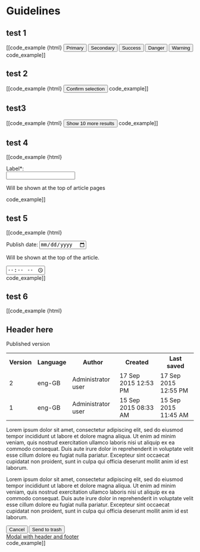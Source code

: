 # Guidelines

<!-- load bootstrap js -->
<script src="https://code.jquery.com/jquery-3.2.1.slim.min.js" integrity="sha384-KJ3o2DKtIkvYIK3UENzmM7KCkRr/rE9/Qpg6aAZGJwFDMVNA/GpGFF93hXpG5KkN" crossorigin="anonymous"></script>
<script src="https://cdnjs.cloudflare.com/ajax/libs/popper.js/1.12.9/umd/popper.min.js" integrity="sha384-ApNbgh9B+Y1QKtv3Rn7W3mgPxhU9K/ScQsAP7hUibX39j7fakFPskvXusvfa0b4Q" crossorigin="anonymous"></script>
<script src="https://maxcdn.bootstrapcdn.com/bootstrap/4.0.0/js/bootstrap.min.js" integrity="sha384-JZR6Spejh4U02d8jOt6vLEHfe/JQGiRRSQQxSfFWpi1MquVdAyjUar5+76PVCmYl" crossorigin="anonymous"></script>


## test 1

[[code_example {html}
<button type="button" class="btn btn-primary">Primary</button>
<button type="button" class="btn btn-secondary">Secondary</button>
<button type="button" class="btn btn-success">Success</button>
<button type="button" class="btn btn-danger">Danger</button>
<button type="button" class="btn btn-warning">Warning</button>
code_example]]

## test 2

[[code_example {html}
<button type="button" class="ez-button ez-button-primary">Confirm selection</button>
code_example]]


## test3


[[code_example {html}
<button type="button" class="ez-button ez-button-ghost">Show 10 more results</button>
code_example]]


## test 4


[[code_example {html}
<div class="ez-form-box">
    <div class="ez-form-inputtext ez-form-inputtext-errorstyle">
        <label for="text">Label*:</label>
        <div class="error-show">
            <input type="text" required="">
            <p class="error-style"><span class="ez-icon-error"></span></p>
        </div>
        <p class="help-block">Will be shown at the top of article pages</p>
    </div>
</div>
code_example]]



## test 5

[[code_example {html}
<div class="ez-form-box">
    <div class="ez-form-datetime">
        <div class="ez-form-inputtext ez-form-inputtext-date">
            <label for"date"="">Publish date:</label>
            <input type="date" placeholder="mm/dd/yyyy">
            <p class="help-block">Will be shown at the top of the article.</p>
        </div>
        <div class="ez-form-inputtext ez-form-inputtext-time ez-form-timestyle">
            <label for"time"=""></label>
            <input type="time" placeholder="--:-- --">
        </div>
    </div>
</div>
code_example]]

## test 6

[[code_example {html}
<div class="flex-wrapper">
    <div id="modal3" class="ez-modal ez-modal-header" role="dialog" aria-labelledby="ez-modal">
        <div class="modal-container">
            <div class="modal-content">
                <div class="header" aria-labelledby="ez-modal_header">
                    <h2>Header here</h2>
                    <a href="#" data-dismiss="modal"><span class="ez-icon-discard"></span></a>
                </div>
                <div class="body" aria-labelledby="ez-modal_body">
                    <div class="ez-table">
                        <div class="table-title">
                            <p>Published version</p>
                        </div>
                        <div class="table-container">
                            <table>
                                <tbody><tr>
                                    <th>Version</th>
                                    <th>Language</th>
                                    <th>Author</th>
                                    <th>Created</th>
                                    <th>Last saved</th>
                                </tr>
                                <tr>
                                    <td>2</td>
                                    <td>eng-GB</td>
                                    <td>Administrator user</td>
                                    <td>17 Sep 2015 12:53 PM</td>
                                    <td>17 Sep 2015 12:55 PM</td>
                                </tr>
                                <tr>
                                    <td>1</td>
                                    <td>eng-GB</td>
                                    <td>Administrator user</td>
                                    <td>15 Sep 2015 08:33 AM</td>
                                    <td>15 Sep 2015 11:45 AM</td>
                                </tr>
                            </tbody></table>
                        </div>
                    </div>
                    <p>Lorem ipsum dolor sit amet, consectetur adipiscing elit, sed do eiusmod tempor incididunt ut labore et dolore magna aliqua. Ut enim ad minim veniam, quis nostrud exercitation ullamco laboris nisi ut aliquip ex ea commodo consequat. Duis aute irure dolor in reprehenderit in voluptate velit esse cillum dolore eu fugiat nulla pariatur. Excepteur sint occaecat cupidatat non proident, sunt in culpa qui officia deserunt mollit anim id est laborum.</p>
                    <p>Lorem ipsum dolor sit amet, consectetur adipiscing elit, sed do eiusmod tempor incididunt ut labore et dolore magna aliqua. Ut enim ad minim veniam, quis nostrud exercitation ullamco laboris nisi ut aliquip ex ea commodo consequat. Duis aute irure dolor in reprehenderit in voluptate velit esse cillum dolore eu fugiat nulla pariatur. Excepteur sint occaecat cupidatat non proident, sunt in culpa qui officia deserunt mollit anim id est laborum.</p>
                </div>
                <div class="footer" aria-labelledby="ez-modal_buttons">
                    <a href="#" data-dismiss="modal"><button type="button" class="ez-button ez-button-neutral">Cancel</button></a>
                    <a href="#" data-dismiss="modal"><button type="button" class="ez-button ez-button-negative">Send to trash</button></a>
                </div>
            </div>
        </div>
    </div>
    <a href="#modal3" data-target="#modal3" class="modal-button">Modal with header and footer </a>
</div>
code_example]]

